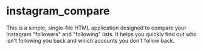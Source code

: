 # instagram_compare
This is a simple, single-file HTML application designed to compare your Instagram "followers" and "following" lists. It helps you quickly find out who isn't following you back and which accounts you don't follow back.

